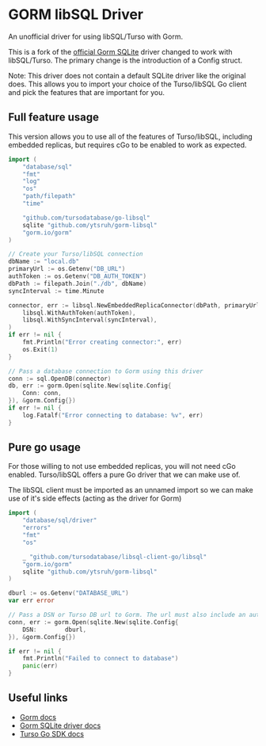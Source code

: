 # GORM libSQL Driver

An unofficial driver for using libSQL/Turso with Gorm.

This is a fork of the [official Gorm SQLite](https://github.com/go-gorm/sqlite) driver changed to work with libSQL/Turso. The primary change is the introduction of a Config struct.

Note: This driver does not contain a default SQLite driver like the original does. This allows you to import your choice of the Turso/libSQL Go client and pick the features that are important for you.

## Full feature usage

This version allows you to use all of the features of Turso/libSQL, including embedded replicas, but requires cGo to be enabled to work as expected.

```go
import (
	"database/sql"
	"fmt"
	"log"
	"os"
	"path/filepath"
	"time"

	"github.com/tursodatabase/go-libsql"
  	sqlite "github.com/ytsruh/gorm-libsql"
	"gorm.io/gorm"
)

// Create your Turso/libSQL connection
dbName := "local.db"
primaryUrl := os.Getenv("DB_URL")
authToken := os.Getenv("DB_AUTH_TOKEN")
dbPath := filepath.Join("./db", dbName)
syncInterval := time.Minute

connector, err := libsql.NewEmbeddedReplicaConnector(dbPath, primaryUrl,
	libsql.WithAuthToken(authToken),
	libsql.WithSyncInterval(syncInterval),
)
if err != nil {
	fmt.Println("Error creating connector:", err)
	os.Exit(1)
}

// Pass a database connection to Gorm using this driver
conn := sql.OpenDB(connector)
db, err := gorm.Open(sqlite.New(sqlite.Config{
	Conn: conn,
}), &gorm.Config{})
if err != nil {
	log.Fatalf("Error connecting to database: %v", err)
}

```

## Pure go usage

For those willing to not use embedded replicas, you will not need cGo enabled. Turso/libSQL offers a pure Go driver that we can make use of.

The libSQL client must be imported as an unnamed import so we can make use of it's side effects (acting as the driver for Gorm)

```go
import (
	"database/sql/driver"
	"errors"
	"fmt"
	"os"

	_ "github.com/tursodatabase/libsql-client-go/libsql"
	"gorm.io/gorm"
	sqlite "github.com/ytsruh/gorm-libsql"
)

dburl := os.Getenv("DATABASE_URL")
var err error

// Pass a DSN or Turso DB url to Gorm. The url must also include an authToken as a query parameter
conn, err := gorm.Open(sqlite.New(sqlite.Config{
	DSN:        dburl,
}), &gorm.Config{})

if err != nil {
	fmt.Println("Failed to connect to database")
	panic(err)
}
```

## Useful links

- [Gorm docs](https://gorm.io/)
- [Gorm SQLite driver docs](https://github.com/go-gorm/sqlite)
- [Turso Go SDK docs](https://docs.turso.tech/sdk/go/quickstart)
